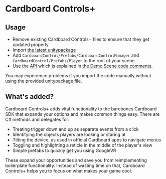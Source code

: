 # Cardboard Controls+

## Usage

- Remove existing Cardboard Controls+ files to ensure that they get updated properly
- Import [the latest unitypackage](https://github.com/JScott/cardboard-controls/releases/latest)
- Add `CardboardControl/Prefabs/CardboardControlManager` and `CardboardControl/Prefabs/Player` to the root of your scene
- Use the [API](API.md) which is explained in [the Demo Scene code comments](DemoScenes/Scripts/ExampleCharacterController.cs).

You may experience problems if you import the code manually without using the provided unitypackage file.

## What's added?

Cardboard Controls+ adds vital functionality to the barebones Cardboard SDK that expands your options and makes common things easy. There are C# methods and delegates for:

- Treating trigger down and up as separate events from a click
- Identifying the objects players are looking or staring at
- Tilting the device, as used in official Cardboard apps to navigate menus
- Toggling and highlighting a reticle in the middle of the player's view
- Simple prefabs to quickly get you using GoogleVR

These expand your opportunities and save you from reimplementing boilerplate functionality. Instead of wasting time on that, Cardboard Controls+ helps you to focus on what makes your game cool.
